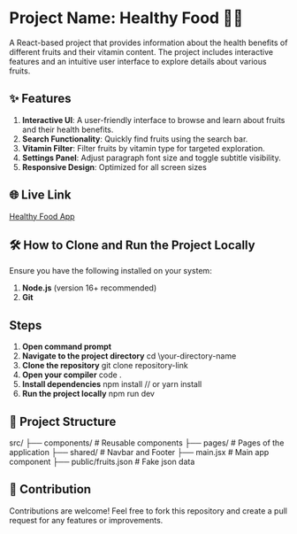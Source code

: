 # Project Name: Healthy Food 🍎🍌
A React-based project that provides information about the health benefits of different fruits and their vitamin content. The project includes interactive features and an intuitive user interface to explore details
about various fruits.

## ✨ Features
1. **Interactive UI**: A user-friendly interface to browse and learn about fruits and their health benefits.
2. **Search Functionality**: Quickly find fruits using the search bar.
3. **Vitamin Filter**: Filter fruits by vitamin type for targeted exploration.
4. **Settings Panel**: Adjust paragraph font size and toggle subtitle visibility.
5. **Responsive Design**: Optimized for all screen sizes

## 🌐 Live Link
[Healthy Food App](https://healthy-food-cyber-sky-it-5d73c9.netlify.app/)

## 🛠️ How to Clone and Run the Project Locally
Ensure you have the following installed on your system:
1. **Node.js** (version 16+ recommended)
2. **Git**

## Steps
1. **Open command prompt**
2. **Navigate to the project directory**
cd \your-directory-name
3. **Clone the repository**
git clone repository-link
4. **Open your compiler**
code .
5. **Install dependencies**
npm install
// or
yarn install
6. **Run the project locally**
npm run dev

## 📂 Project Structure
src/
├── components/         # Reusable components
├── pages/              # Pages of the application
├── shared/             # Navbar and Footer
├── main.jsx            # Main app component
├── public/fruits.json  # Fake json data

## 🤝 Contribution
Contributions are welcome!
Feel free to fork this repository and create a pull request for any features or improvements.



